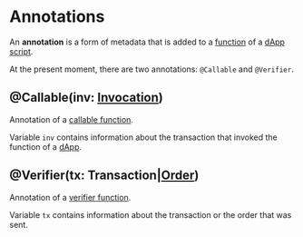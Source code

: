 # Annotations

An **annotation** is a form of metadata that is added to a [function](/ride/functions.md) of a [dApp script](/ride/script/script-types/dapp-script.md).

At the present moment, there are two annotations: `@Callable` and `@Verifier`.

## @Callable(inv: [Invocation](/ride/structures/common-structures.md#invocation))

Annotation of a [callable function](/ride/functions/callable-function.md).

Variable `inv` contains information about the transaction that invoked the function of a [dApp](/blockchain/account/dapp.md).

## @Verifier(tx: Transaction|[Order](/ride/structures/common-structures.md#order))

Annotation of a [verifier function](/ride/functions/verifier-function.md).

Variable `tx` contains information about the transaction or the order that was sent.
